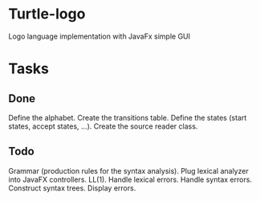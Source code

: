 # Turtle-logo
Logo language implementation with JavaFx simple GUI



# Tasks

## Done

Define the alphabet.
Create the transitions table.
Define the states (start states, accept states, ...).
Create the source reader class.

## Todo

Grammar (production rules for the syntax analysis).
Plug lexical analyzer into JavaFX controllers.
LL(1).
Handle lexical errors.
Handle syntax errors.
Construct syntax trees.
Display errors.
